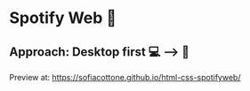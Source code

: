 # Spotify Web 🎵

Approach: Desktop first 💻 --> 📱
---
Preview at: https://sofiacottone.github.io/html-css-spotifyweb/